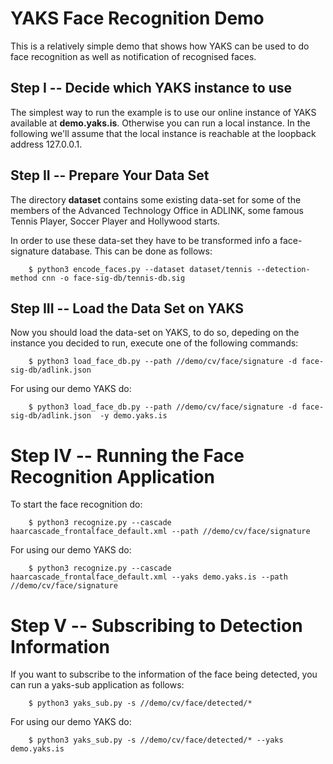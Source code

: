 # YAKS Face Recognition Demo
This is a relatively simple demo that shows how YAKS can be used to do face recognition as well as 
notification of recognised faces.

## Step I -- Decide which YAKS instance to use
The simplest way to run the example is to use our online instance of YAKS available at **demo.yaks.is**.
Otherwise you can run a local instance. In the following we'll assume that the local instance is reachable
at the loopback address 127.0.0.1.

## Step II -- Prepare Your Data Set
The directory **dataset** contains some existing data-set for some of the members of the Advanced Technology Office in ADLINK, some famous Tennis Player, Soccer Player and Hollywood starts.

In order to use these data-set they have to be transformed info a face-signature database. This can be done as follows:

        $ python3 encode_faces.py --dataset dataset/tennis --detection-method cnn -o face-sig-db/tennis-db.sig

## Step III -- Load the Data Set on YAKS
Now you should load the  data-set on YAKS, to do so, depeding on the instance you decided to run, 
execute one of the following commands:
                
        $ python3 load_face_db.py --path //demo/cv/face/signature -d face-sig-db/adlink.json 

For using our demo YAKS do:

        $ python3 load_face_db.py --path //demo/cv/face/signature -d face-sig-db/adlink.json  -y demo.yaks.is



# Step IV -- Running the Face Recognition Application 
To start the face recognition do:

        $ python3 recognize.py --cascade haarcascade_frontalface_default.xml --path //demo/cv/face/signature

For using our demo YAKS do:

        $ python3 recognize.py --cascade haarcascade_frontalface_default.xml --yaks demo.yaks.is --path //demo/cv/face/signature


# Step V -- Subscribing to Detection Information

If you want to subscribe to the information of the face being detected, you can run
a yaks-sub application as follows:

        $ python3 yaks_sub.py -s //demo/cv/face/detected/* 

For using our demo YAKS do:      

        $ python3 yaks_sub.py -s //demo/cv/face/detected/* --yaks demo.yaks.is